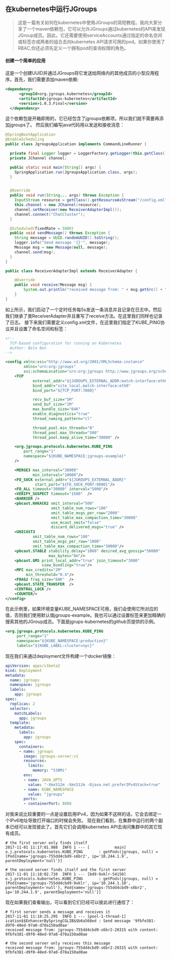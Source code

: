 ## 在kubernetes中运行JGroups
> 这是一篇有关如何在kubernetes中使用JGroups的简短教程。我向大家分享了一个maven依赖包，它可以允许JGroups通过kubernetes的API来发现JGroup成员。因此，它还需要使用serviceAccounts通过指定的命名空间或标签亦或两者的组合去向kubernetes API请求可用的pod。如果你使用了RBAC,你还必须先定义一个拥有pod的查询权限的角色。
#### 创建一个简单的应用
这是一个创建UUID并通过JGroups将它发送给网络内的其他成员的小型应用程序。首先，我们需要添加maven依赖:
```xml
<dependency>
      <groupId>org.jgroups.kubernetes</groupId>
      <artifactId>jgroups-kubernetes</artifactId>
      <version>1.0.3.Final</version>
  </dependency>
```
这个依赖包是开箱即用的，它已经包含了jgroups依赖项，所以我们就不需要再添加jgroups了。
然后我们编写java代码用以发送和接收消息：
```java
@SpringBootApplication
@EnableScheduling
public class JgroupsApplication implements CommandLineRunner {

  private final Logger logger = LoggerFactory.getLogger(this.getClass());
  private JChannel channel;

  public static void main(String[] args) {
    SpringApplication.run(JgroupsApplication.class, args);
  }


  @Override
  public void run(String... args) throws Exception {
    InputStream resource = getClass().getResourceAsStream("/config.xml");
    this.channel = new JChannel(resource);
    channel.setReceiver(new ReceiverAdapterImpl());
    channel.connect("ChatCluster");
  }

  @Scheduled(fixedRate = 5000)
  public void sendMessage() throws Exception {
    String message = UUID.randomUUID().toString();
    logger.info("Send message '{}'", message);
    Message msg = new Message(null, message);
    channel.send(msg);
  }
}
```
```java
public class ReceiverAdapterImpl extends ReceiverAdapter {

    @Override
    public void receive(Message msg) {
        System.out.println("received message from: " + msg.getSrc() + " with content: " + msg.getObject());
    }
}
```
如上所示，我们启动了一个定时任务每5s发送一条消息并且记录在日志中。然后我们继承了类ReceiverAdapter并且重写了receive方法。在这里我们同样也记录了日志。
接下来我们需要定义config.xml文件，在这里我们指定了KUBE_PING协议并且设置了命名空间和标签：
```xml
<!--
  TCP-based configuration for running on Kubernetes
  Author: Bela Ban
-->

<config xmlns:xsi="http://www.w3.org/2001/XMLSchema-instance"
        xmlns="urn:org:jgroups"
        xsi:schemaLocation="urn:org:jgroups http://www.jgroups.org/schema/jgroups.xsd">
    <TCP
            external_addr="${JGROUPS_EXTERNAL_ADDR:match-interface:eth0}"
            bind_addr="site_local,match-interface:eth0"
            bind_port="${TCP_PORT:7800}"

            recv_buf_size="5M"
            send_buf_size="1M"
            max_bundle_size="64K"
            enable_diagnostics="true"
            thread_naming_pattern="cl"

            thread_pool.min_threads="0"
            thread_pool.max_threads="500"
            thread_pool.keep_alive_time="30000" />

    <org.jgroups.protocols.kubernetes.KUBE_PING
        port_range="1"
        namespace="${KUBE_NAMESPACE:jgroups-example}"
    />

    <MERGE3 max_interval="30000"
            min_interval="10000"/>
    <FD_SOCK external_addr="${JGROUPS_EXTERNAL_ADDR}"
             start_port="${FD_SOCK_PORT:9000}"/>
    <FD_ALL timeout="30000" interval="5000"/>
    <VERIFY_SUSPECT timeout="1500"  />
    <BARRIER />
    <pbcast.NAKACK2 xmit_interval="500"
                    xmit_table_num_rows="100"
                    xmit_table_msgs_per_row="2000"
                    xmit_table_max_compaction_time="30000"
                    use_mcast_xmit="false"
                    discard_delivered_msgs="true" />
    <UNICAST3
            xmit_table_num_rows="100"
            xmit_table_msgs_per_row="1000"
            xmit_table_max_compaction_time="30000"/>
    <pbcast.STABLE stability_delay="1000" desired_avg_gossip="50000"
                   max_bytes="8m"/>
    <pbcast.GMS print_local_addr="true" join_timeout="3000"
                view_bundling="true"/>
    <MFC max_credits="2M"
         min_threshold="0.4"/>
    <FRAG2 frag_size="60K"  />
    <pbcast.STATE_TRANSFER  />
    <CENTRAL_LOCK />
    <COUNTER/>
</config>
```
在此示例里，如果环境变量KUBE_NAMESPACE可用，我们会使用它所对应的值，否则我们使用默认值jgroups-example。我也可以通过设置标签来更加精确的搜索其他的JGroup成员。下面是jgrups-kubernetes的github页提供的示例。
```xml
<org.jgroups.protocols.kubernetes.KUBE_PING
     port_range="1"
     namespace="${KUBE_NAMESPACE:production}"
     labels="${KUBE_LABEL:cluster=nyc}"
```
现在我们来通过deployment文件构建一个docker镜像：
```yaml
apiVersion: apps/v1beta2
kind: Deployment
metadata:
  name: jgroups
  namespace: jgroups
  labels:
    app: jgroups
spec:
  replicas: 2
  selector:
    matchLabels:
      app: jgroups
  template:
    metadata:
      labels:
        app: jgroups
    spec:
      containers:
      - name: jgroups
        image: jgroups-server:v1
        resources:
          limits:
            memory: "538Mi"
        env:
        - name: JAVA_OPTS
          value: "-Xmx512m -Xms512m -Djava.net.preferIPv4Stack=true"
        - name: KUBE_NAMESPACE
          value: "jgroups"
        ports:
        - containerPort: 8080
```
对我来说比较重要的一点是设置启用IPv4，因为如果不这样的话，它会去绑定一个IPv6地址导致打开端口的时候会失败。
现在我们看到，在集群中运行的两个副本已经可以发现彼此了。首先它们会调用kubernetes API去询问集群中的其它现有成员。
```
# the first server only finds itself
2017-11-01 11:17:01.988  INFO 1 --- [           main] o.j.protocols.kubernetes.KUBE_PING       : getPods(jgroups, null) = [Pod{name='jgroups-755dd4cbd9-s6br2', ip='10.244.1.9', parentDeployment='null'}]

# the second server finds itself and the first server
2017-11-01 11:18:02.710  INFO 1 --- [bd9-9xklr-54150] o.j.protocols.kubernetes.KUBE_PING       : getPods(jgroups, null) = [Pod{name='jgroups-755dd4cbd9-9xklr', ip='10.244.1.10', parentDeployment='null'}, Pod{name='jgroups-755dd4cbd9-s6br2', ip='10.244.1.9', parentDeployment='null'}]
```
现在如果我们查看输出，可以看到它们已经可以彼此进行通信了：
```
# first server sends a message and receives it
2017-11-01 11:18:25.295  INFO 1 --- [pool-1-thread-1] ication$$EnhancerBySpringCGLIB$$b6a568ed : Send message '9fbfe381-d9f0-48ed-97a0-d78a150ad0ae'
received message from: jgroups-755dd4cbd9-s6br2-20315 with content: 9fbfe381-d9f0-48ed-97a0-d78a150ad0ae

# the second server only receives this message
received message from: jgroups-755dd4cbd9-s6br2-20315 with content: 9fbfe381-d9f0-48ed-97a0-d78a150ad0ae
```
